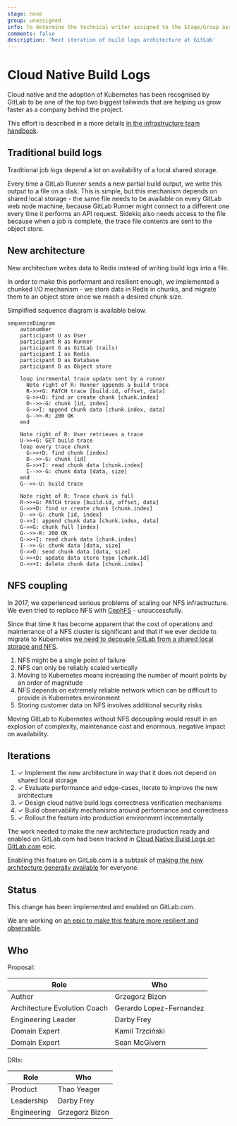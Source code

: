 ```yaml
---
stage: none
group: unassigned
info: To determine the technical writer assigned to the Stage/Group associated with this page, see https://about.gitlab.com/handbook/engineering/ux/technical-writing/#assignments
comments: false
description: 'Next iteration of build logs architecture at GitLab'
---
```


# Cloud Native Build Logs

Cloud native and the adoption of Kubernetes has been recognised by GitLab to be
one of the top two biggest tailwinds that are helping us grow faster as a
company behind the project.

This effort is described in a more details
[in the infrastructure team handbook](https://about.gitlab.com/handbook/engineering/infrastructure/production/kubernetes/gitlab-com/).

## Traditional build logs

Traditional job logs depend a lot on availability of a local shared storage.

Every time a GitLab Runner sends a new partial build output, we write this
output to a file on a disk. This is simple, but this mechanism depends on
shared local storage - the same file needs to be available on every GitLab web
node machine, because GitLab Runner might connect to a different one every time
it performs an API request. Sidekiq also needs access to the file because when
a job is complete, the trace file contents are sent to the object store.

## New architecture

New architecture writes data to Redis instead of writing build logs into a
file.

In order to make this performant and resilient enough, we implemented a chunked
I/O mechanism - we store data in Redis in chunks, and migrate them to an object
store once we reach a desired chunk size.

Simplified sequence diagram is available below.

```mermaid
sequenceDiagram
    autonumber
    participant U as User
    participant R as Runner
    participant G as GitLab (rails)
    participant I as Redis
    participant D as Database
    participant O as Object store

    loop incremental trace update sent by a runner
      Note right of R: Runner appends a build trace
      R->>+G: PATCH trace [build.id, offset, data]
      G->>+D: find or create chunk [chunk.index]
      D-->>-G: chunk [id, index]
      G->>I: append chunk data [chunk.index, data]
      G-->>-R: 200 OK
    end

    Note right of R: User retrieves a trace
    U->>+G: GET build trace
    loop every trace chunk
      G->>+D: find chunk [index]
      D-->>-G: chunk [id]
      G->>+I: read chunk data [chunk.index]
      I-->>-G: chunk data [data, size]
    end
    G-->>-U: build trace

    Note right of R: Trace chunk is full
    R->>+G: PATCH trace [build.id, offset, data]
    G->>+D: find or create chunk [chunk.index]
    D-->>-G: chunk [id, index]
    G->>I: append chunk data [chunk.index, data]
    G->>G: chunk full [index]
    G-->>-R: 200 OK
    G->>+I: read chunk data [chunk.index]
    I-->>-G: chunk data [data, size]
    G->>O: send chunk data [data, size]
    G->>+D: update data store type [chunk.id]
    G->>+I: delete chunk data [chunk.index]
```

## NFS coupling

In 2017, we experienced serious problems of scaling our NFS infrastructure. We
even tried to replace NFS with
[CephFS](https://docs.ceph.com/docs/master/cephfs/) - unsuccessfully.

Since that time it has become apparent that the cost of operations and
maintenance of a NFS cluster is significant and that if we ever decide to
migrate to Kubernetes
[we need to decouple GitLab from a shared local storage and NFS](https://gitlab.com/gitlab-org/gitlab-pages/-/issues/426#note_375646396).

1. NFS might be a single point of failure
1. NFS can only be reliably scaled vertically
1. Moving to Kubernetes means increasing the number of mount points by an order
   of magnitude
1. NFS depends on extremely reliable network which can be difficult to provide
   in Kubernetes environment
1. Storing customer data on NFS involves additional security risks

Moving GitLab to Kubernetes without NFS decoupling would result in an explosion
of complexity, maintenance cost and enormous, negative impact on availability.

## Iterations

1. ✓ Implement the new architecture in way that it does not depend on shared local storage
1. ✓ Evaluate performance and edge-cases, iterate to improve the new architecture
1. ✓ Design cloud native build logs correctness verification mechanisms
1. ✓ Build observability mechanisms around performance and correctness
1. ✓ Rollout the feature into production environment incrementally

The work needed to make the new architecture production ready and enabled on
GitLab.com had been tracked in [Cloud Native Build Logs on GitLab.com](https://gitlab.com/groups/gitlab-org/-/epics/4275) epic.

Enabling this feature on GitLab.com is a subtask of
[making the new architecture generally available](https://gitlab.com/groups/gitlab-org/-/epics/3791) for everyone.

## Status

This change has been implemented and enabled on GitLab.com.

We are working on [an epic to make this feature more resilient and observable](https://gitlab.com/groups/gitlab-org/-/epics/4860).

## Who

Proposal:

<!-- vale gitlab.Spelling = NO -->

| Role                         | Who
|------------------------------|-------------------------|
| Author                       |     Grzegorz Bizon      |
| Architecture Evolution Coach | Gerardo Lopez-Fernandez |
| Engineering Leader           |       Darby Frey        |
| Domain Expert                |     Kamil Trzciński     |
| Domain Expert                |      Sean McGivern      |

DRIs:

| Role                         | Who
|------------------------------|------------------------|
| Product                      |      Thao Yeager       |
| Leadership                   |       Darby Frey       |
| Engineering                  |     Grzegorz Bizon     |

<!-- vale gitlab.Spelling = YES -->
